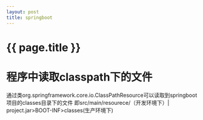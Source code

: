 ```yaml
---
layout: post
title: springboot
---
```

{{ page.title }}
================

# 程序中读取classpath下的文件

通过类org.springframework.core.io.ClassPathResource可以读取到springboot项目的classes目录下的文件
即src/main/resourece/（开发环境下）| project.jar>BOOT-INF>classes(生产环境下)

